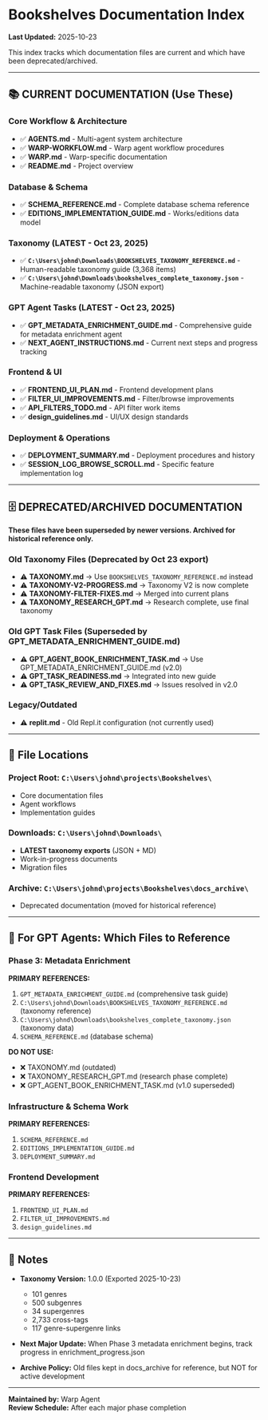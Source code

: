 # Bookshelves Documentation Index

**Last Updated:** 2025-10-23

This index tracks which documentation files are current and which have been deprecated/archived.

---

## 📚 CURRENT DOCUMENTATION (Use These)

### Core Workflow & Architecture
- ✅ **AGENTS.md** - Multi-agent system architecture
- ✅ **WARP-WORKFLOW.md** - Warp agent workflow procedures  
- ✅ **WARP.md** - Warp-specific documentation
- ✅ **README.md** - Project overview

### Database & Schema
- ✅ **SCHEMA_REFERENCE.md** - Complete database schema reference
- ✅ **EDITIONS_IMPLEMENTATION_GUIDE.md** - Works/editions data model

### Taxonomy (LATEST - Oct 23, 2025)
- ✅ **`C:\Users\johnd\Downloads\BOOKSHELVES_TAXONOMY_REFERENCE.md`** - Human-readable taxonomy guide (3,368 items)
- ✅ **`C:\Users\johnd\Downloads\bookshelves_complete_taxonomy.json`** - Machine-readable taxonomy (JSON export)

### GPT Agent Tasks (LATEST - Oct 23, 2025)
- ✅ **GPT_METADATA_ENRICHMENT_GUIDE.md** - Comprehensive guide for metadata enrichment agent
- ✅ **NEXT_AGENT_INSTRUCTIONS.md** - Current next steps and progress tracking

### Frontend & UI
- ✅ **FRONTEND_UI_PLAN.md** - Frontend development plans
- ✅ **FILTER_UI_IMPROVEMENTS.md** - Filter/browse improvements
- ✅ **API_FILTERS_TODO.md** - API filter work items
- ✅ **design_guidelines.md** - UI/UX design standards

### Deployment & Operations
- ✅ **DEPLOYMENT_SUMMARY.md** - Deployment procedures and history
- ✅ **SESSION_LOG_BROWSE_SCROLL.md** - Specific feature implementation log

---

## 🗄️ DEPRECATED/ARCHIVED DOCUMENTATION

**These files have been superseded by newer versions. Archived for historical reference only.**

### Old Taxonomy Files (Deprecated by Oct 23 export)
- ⚠️ **TAXONOMY.md** → Use `BOOKSHELVES_TAXONOMY_REFERENCE.md` instead
- ⚠️ **TAXONOMY-V2-PROGRESS.md** → Taxonomy V2 is now complete
- ⚠️ **TAXONOMY-FILTER-FIXES.md** → Merged into current plans
- ⚠️ **TAXONOMY_RESEARCH_GPT.md** → Research complete, use final taxonomy

### Old GPT Task Files (Superseded by GPT_METADATA_ENRICHMENT_GUIDE.md)
- ⚠️ **GPT_AGENT_BOOK_ENRICHMENT_TASK.md** → Use GPT_METADATA_ENRICHMENT_GUIDE.md (v2.0)
- ⚠️ **GPT_TASK_READINESS.md** → Integrated into new guide
- ⚠️ **GPT_TASK_REVIEW_AND_FIXES.md** → Issues resolved in v2.0

### Legacy/Outdated
- ⚠️ **replit.md** - Old Repl.it configuration (not currently used)

---

## 📂 File Locations

### Project Root: `C:\Users\johnd\projects\Bookshelves\`
- Core documentation files
- Agent workflows
- Implementation guides

### Downloads: `C:\Users\johnd\Downloads\`
- **LATEST taxonomy exports** (JSON + MD)
- Work-in-progress documents
- Migration files

### Archive: `C:\Users\johnd\projects\Bookshelves\docs_archive\`
- Deprecated documentation (moved for historical reference)

---

## 🚀 For GPT Agents: Which Files to Reference

### Phase 3: Metadata Enrichment
**PRIMARY REFERENCES:**
1. `GPT_METADATA_ENRICHMENT_GUIDE.md` (comprehensive task guide)
2. `C:\Users\johnd\Downloads\BOOKSHELVES_TAXONOMY_REFERENCE.md` (taxonomy reference)
3. `C:\Users\johnd\Downloads\bookshelves_complete_taxonomy.json` (taxonomy data)
4. `SCHEMA_REFERENCE.md` (database schema)

**DO NOT USE:**
- ❌ TAXONOMY.md (outdated)
- ❌ TAXONOMY_RESEARCH_GPT.md (research phase complete)
- ❌ GPT_AGENT_BOOK_ENRICHMENT_TASK.md (v1.0 superseded)

### Infrastructure & Schema Work
**PRIMARY REFERENCES:**
1. `SCHEMA_REFERENCE.md`
2. `EDITIONS_IMPLEMENTATION_GUIDE.md`
3. `DEPLOYMENT_SUMMARY.md`

### Frontend Development
**PRIMARY REFERENCES:**
1. `FRONTEND_UI_PLAN.md`
2. `FILTER_UI_IMPROVEMENTS.md`
3. `design_guidelines.md`

---

## 📝 Notes

- **Taxonomy Version:** 1.0.0 (Exported 2025-10-23)
  - 101 genres
  - 500 subgenres
  - 34 supergenres
  - 2,733 cross-tags
  - 117 genre-supergenre links

- **Next Major Update:** When Phase 3 metadata enrichment begins, track progress in enrichment_progress.json

- **Archive Policy:** Old files kept in docs_archive for reference, but NOT for active development

---

**Maintained by:** Warp Agent  
**Review Schedule:** After each major phase completion
